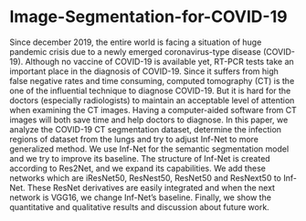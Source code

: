 # Image-Segmentation-for-COVID-19

Since december 2019, the entire world is facing a situation
of huge pandemic crisis due to a newly emerged
coronavirus-type disease (COVID-19). Although no vaccine
of COVID-19 is available yet, RT-PCR tests take an
important place in the diagnosis of COVID-19. Since it
suffers from high false negative rates and time consuming,
computed tomography (CT) is the one of the influential
technique to diagnose COVID-19. But it is hard for the
doctors (especially radiologists) to maintain an acceptable
level of attention when examining the CT images. Having
a computer-aided software from CT images will both save
time and help doctors to diagnose. In this paper, we analyze
the COVID-19 CT segmentation dataset, determine the
infection regions of dataset from the lungs and try to adjust
Inf-Net to more generalized method. We use Inf-Net
for the semantic segmentation model and we try to improve
its baseline. The structure of Inf-Net is created according
to Res2Net, and we expand its capabilities. We add these
networks which are iResNet50, ResNest50, ResNet50 and
ResNext50 to Inf-Net. These ResNet derivatives are easily
integrated and when the next network is VGG16, we change
Inf-Net’s baseline. Finally, we show the quantitative and
qualitative results and discussion about future work.
